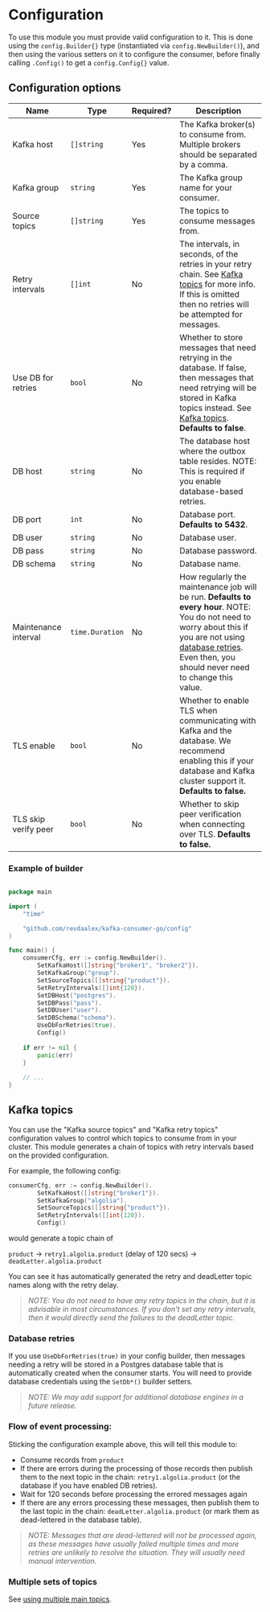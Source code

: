 # Configuration

To use this module you must provide valid configuration to it. This is done using the `config.Builder{}` type (instantiated via `config.NewBuilder()`), and then using the various setters on it to configure the consumer, before finally calling `.Config()` to get a `config.Config{}` value.

## Configuration options

| Name                 | Type            | Required? | Description                                                                                                                                                                                                                             |
|----------------------|-----------------|-----------|-----------------------------------------------------------------------------------------------------------------------------------------------------------------------------------------------------------------------------------------|
| Kafka host           | `[]string`      | Yes       | The Kafka broker(s) to consume from. Multiple brokers should be separated by a comma.                                                                                                                                                   |
| Kafka group          | `string`        | Yes       | The Kafka group name for your consumer.                                                                                                                                                                                                 |
| Source topics        | `[]string`      | Yes       | The topics to consume messages from.                                                                                                                                                                                                    |
| Retry intervals      | `[]int`         | No        | The intervals, in seconds, of the retries in your retry chain. See [Kafka topics](#kafka-topics) for more info. If this is omitted then no retries will be attempted for messages.                                                      |
| Use DB for retries   | `bool`          | No        | Whether to store messages that need retrying in the database. If false, then messages that need retrying will be stored in Kafka topics instead. See  [Kafka topics](#kafka-topics). **Defaults to false**.                             |
| DB host              | `string`        | No        | The database host where the outbox table resides. NOTE: This is required if you enable database-based retries.                                                                                                                          |
| DB port              | `int`           | No        | Database port. **Defaults to 5432**.                                                                                                                                                                                                    |
| DB user              | `string`        | No        | Database user.                                                                                                                                                                                                                          |
| DB pass              | `string`        | No        | Database password.                                                                                                                                                                                                                      |
| DB schema            | `string`        | No        | Database name.                                                                                                                                                                                                                          |
| Maintenance interval | `time.Duration` | No        | How regularly the maintenance job will be run. **Defaults to every hour**. NOTE: You do not need to worry about this if you are not using [database retries](#database-retries). Even then, you should never need to change this value. |
| TLS enable           | `bool`          | No        | Whether to enable TLS when communicating with Kafka and the database. We recommend enabling this if your database and Kafka cluster support it. **Defaults to false.**                                                                  |
| TLS skip verify peer | `bool`          | No        | Whether to skip peer verification when connecting over TLS. **Defaults to false.**                                                                                                                                                      |

### Example of builder

```go

package main

import (
	"time"

	"github.com/revdaalex/kafka-consumer-go/config"
)

func main() {
	consumerCfg, err := config.NewBuilder().
		SetKafkaHost([]string{"broker1", "broker2"}).
		SetKafkaGroup("group").
		SetSourceTopics([]string{"product"}).
		SetRetryIntervals([]int{120}).
		SetDBHost("postgres").
		SetDBPass("pass").
		SetDBUser("user").
		SetDBSchema("schema").
		UseDbForRetries(true).
		Config()
	
	if err != nil {
		panic(err)
	}
	
	// ...
}

```

## Kafka topics

You can use the "Kafka source topics" and "Kafka retry topics" configuration values to control which topics to consume from in your cluster. This module generates a chain of topics with retry intervals based on the provided configuration.

For example, the following config:

```go
consumerCfg, err := config.NewBuilder().
		SetKafkaHost([]string{"broker1"}).
		SetKafkaGroup("algolia").
		SetSourceTopics([]string{"product"}).
		SetRetryIntervals([]int{120}).
		Config()
```

would generate a topic chain of

`product` -> `retry1.algolia.product` (delay of 120 secs) -> `deadLetter.algolia.product`

You can see it has automatically generated the retry and deadLetter topic names along with the retry delay.

>_NOTE: You do not need to have any retry topics in the chain, but it is advisable in most circumstances. If you don't set any retry intervals, then it would directly send the failures to the deadLetter topic._

### Database retries

If you use `UseDbForRetries(true)` in your config builder, then messages needing a retry will be stored in a Postgres database table that is automatically created when the consumer starts. You will need to provide database credentials using the `SetDb*()` builder setters.

>_NOTE: We may add support for additional database engines in a future release._

### Flow of event processing:

Sticking the configuration example above, this will tell this module to:

* Consume records from `product`
* If there are errors during the processing of those records then publish them to the next topic in the chain: `retry1.algolia.product` (or the database if you have enabled DB retries).
* Wait for 120 seconds before processing the errored messages again
* If there are any errors processing these messages, then publish them to the last topic in the chain: `deadLetter.algolia.product` (or mark them as dead-lettered in the database table).

> _NOTE: Messages that are dead-lettered will not be processed again, as these messages have usually failed multiple times and more retries are unlikely to resolve the situation. They will usually need manual intervention._

### Multiple sets of topics

See [using multiple main topics](advanced/using-multiple-main-topics.md).
